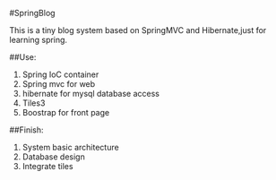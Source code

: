 #SpringBlog

This is a tiny blog system based on SpringMVC and Hibernate,just for learning spring.

##Use:
1. Spring IoC container
2. Spring mvc for web
3. hibernate for mysql database access
4. Tiles3
5. Boostrap for front page

##Finish:

1. System basic architecture
2. Database design
3. Integrate tiles

